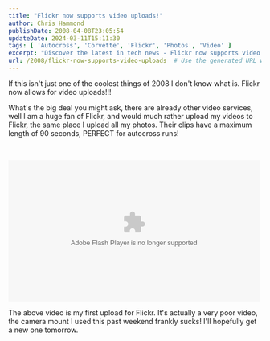 ```yaml
---
title: "Flickr now supports video uploads!"
author: Chris Hammond
publishDate: 2008-04-08T23:05:54
updateDate: 2024-03-11T15:11:30
tags: [ 'Autocross', 'Corvette', 'Flickr', 'Photos', 'Video' ]
excerpt: "Discover the latest in tech news - Flickr now supports video uploads, a game-changer for fans of the platform looking for a one-stop media hub!"
url: /2008/flickr-now-supports-video-uploads  # Use the generated URL with year
---
```

<p>If this isn't just one of the coolest things of 2008 I don't know what is. Flickr now allows for video uploads!!!</p> <p>What's the big deal you might ask, there are already other video services, well I am a huge fan of Flickr, and would much rather upload my videos to Flickr, the same place I upload all my photos. Their clips have&#160;a maximum length of 90 seconds, PERFECT for autocross runs!</p> <p>&#160;</p> <object type="application/x-shockwave-flash" width="500" height="281" data="https://www.flickr.com/apps/video/stewart.swf?v=1.167" classid="clsid:D27CDB6E-AE6D-11cf-96B8-444553540000"> <param name="flashvars" value="intl_lang=en-us&amp;photo_secret=31d5dac809&amp;photo_id=2399148321&amp;show_info_box=true"></param> <param name="movie" value="https://www.flickr.com/apps/video/stewart.swf?v=1.167"></param> <param name="bgcolor" value="#000000"></param> <param name="allowFullScreen" value="true"></param><embed type="application/x-shockwave-flash" src="https://www.flickr.com/apps/video/stewart.swf?v=1.167" bgcolor="#000000" allowfullscreen="true" flashvars="intl_lang=en-us&amp;photo_secret=31d5dac809&amp;photo_id=2399148321&amp;flickr_show_info_box=true" height="281" width="500"></embed></object>  <p> The above video is my first upload for Flickr. It's actually a very poor video, the camera mount I used this past weekend frankly sucks! I'll hopefully get a new one tomorrow. </p>

